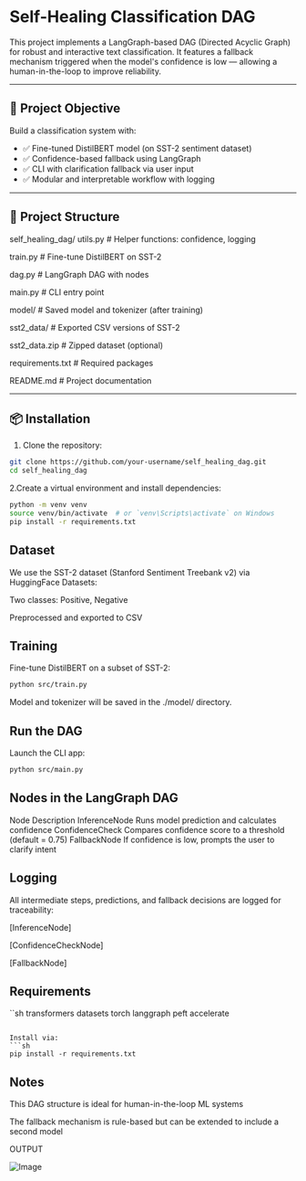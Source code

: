 # Self-Healing Classification DAG

This project implements a LangGraph-based DAG (Directed Acyclic Graph) for robust and interactive text classification. It features a fallback mechanism triggered when the model's confidence is low — allowing a human-in-the-loop to improve reliability.

---

## 🧠 Project Objective

Build a classification system with:

- ✅ Fine-tuned DistilBERT model (on SST-2 sentiment dataset)
- ✅ Confidence-based fallback using LangGraph
- ✅ CLI with clarification fallback via user input
- ✅ Modular and interpretable workflow with logging

---

## 🔧 Project Structure

self_healing_dag/
 utils.py # Helper functions: confidence, logging
 
 train.py # Fine-tune DistilBERT on SST-2
 
 dag.py # LangGraph DAG with nodes
 
 main.py # CLI entry point
 
 model/ # Saved model and tokenizer (after training)
 
 sst2_data/ # Exported CSV versions of SST-2
 
 sst2_data.zip # Zipped dataset (optional)
 
 requirements.txt # Required packages
 
 README.md # Project documentation


---

## 📦 Installation

1. Clone the repository:

```sh
git clone https://github.com/your-username/self_healing_dag.git
cd self_healing_dag
```
2.Create a virtual environment and install dependencies:
```sh
python -m venv venv
source venv/bin/activate  # or `venv\Scripts\activate` on Windows
pip install -r requirements.txt
```
## Dataset
We use the SST-2 dataset (Stanford Sentiment Treebank v2) via HuggingFace Datasets:

Two classes: Positive, Negative

Preprocessed and exported to CSV
## Training
Fine-tune DistilBERT on a subset of SST-2:
```sh
python src/train.py
```
Model and tokenizer will be saved in the ./model/ directory.

## Run the DAG
Launch the CLI app:
```sh
python src/main.py
```
## Nodes in the LangGraph DAG
Node	             Description
InferenceNode	     Runs model prediction and calculates confidence
ConfidenceCheck	   Compares confidence score to a threshold (default = 0.75)
FallbackNode	     If confidence is low, prompts the user to clarify intent

## Logging
All intermediate steps, predictions, and fallback decisions are logged for traceability:

[InferenceNode]

[ConfidenceCheckNode]

[FallbackNode]

## Requirements
``sh
transformers
datasets
torch
langgraph
peft
accelerate
```

Install via:
```sh
pip install -r requirements.txt
```

## Notes
This DAG structure is ideal for human-in-the-loop ML systems

The fallback mechanism is rule-based but can be extended to include a second model

OUTPUT

![Image](https://github.com/user-attachments/assets/4a2f6a2d-59e6-427a-87ab-23f1b7d66e18)
